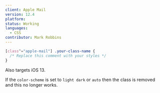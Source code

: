 ```yaml
---
client: Apple Mail
version: 12.4
platform:
status: Working
languages:
  - CSS
contributor: Mark Robbins
---
```


```css
[class^="apple-mail"] .your-class-name {
  /* Replace this comment with your styles */
}
```

Also targets iOS 13.

If the `color-scheme` is set to `light dark` or `auto` then the class is removed and this no longer works.
